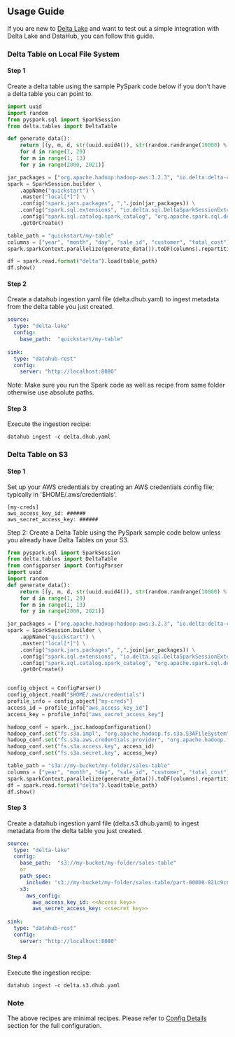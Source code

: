 ## Usage Guide

If you are new to [Delta Lake](https://delta.io/) and want to test out a simple integration with Delta Lake and DataHub, you can follow this guide. 

### Delta Table on Local File System

#### Step 1 
Create a delta table using the sample PySpark code below if you don't have a delta table you can point to.

```python 
import uuid
import random
from pyspark.sql import SparkSession
from delta.tables import DeltaTable

def generate_data():
    return [(y, m, d, str(uuid.uuid4()), str(random.randrange(10000) % 26 + 65) * 3, random.random()*10000)
    for d in range(1, 29)
    for m in range(1, 13)
    for y in range(2000, 2021)]

jar_packages = ["org.apache.hadoop:hadoop-aws:3.2.3", "io.delta:delta-core_2.12:1.2.1"]
spark = SparkSession.builder \
    .appName("quickstart") \
    .master("local[*]") \
    .config("spark.jars.packages", ",".join(jar_packages)) \
    .config("spark.sql.extensions", "io.delta.sql.DeltaSparkSessionExtension") \
    .config("spark.sql.catalog.spark_catalog", "org.apache.spark.sql.delta.catalog.DeltaCatalog") \
    .getOrCreate()

table_path = "quickstart/my-table"
columns = ["year", "month", "day", "sale_id", "customer", "total_cost"]
spark.sparkContext.parallelize(generate_data()).toDF(columns).repartition(1).write.format("delta").save(table_path)

df = spark.read.format("delta").load(table_path)
df.show()

```

#### Step 2
Create a datahub ingestion yaml file (delta.dhub.yaml) to ingest metadata from the delta table you just created.

```yaml
source:
  type: "delta-lake"
  config:
    base_path:  "quickstart/my-table"
    
sink:
  type: "datahub-rest"
  config:
    server: "http://localhost:8080"
```

Note: Make sure you run the Spark code as well as recipe from same folder otherwise use absolute paths.

#### Step 3 
Execute the ingestion recipe:
```shell
datahub ingest -c delta.dhub.yaml
```

### Delta Table on S3

#### Step 1 
Set up your AWS credentials by creating an AWS credentials config file; typically in '$HOME/.aws/credentials'.
```
[my-creds]
aws_access_key_id: ######
aws_secret_access_key: ######
```
Step 2: Create a Delta Table using the PySpark sample code below unless you already have Delta Tables on your S3. 
```python
from pyspark.sql import SparkSession
from delta.tables import DeltaTable
from configparser import ConfigParser
import uuid
import random
def generate_data():
    return [(y, m, d, str(uuid.uuid4()), str(random.randrange(10000) % 26 + 65) * 3, random.random()*10000)
    for d in range(1, 29)
    for m in range(1, 13)
    for y in range(2000, 2021)]

jar_packages = ["org.apache.hadoop:hadoop-aws:3.2.3", "io.delta:delta-core_2.12:1.2.1"]
spark = SparkSession.builder \
    .appName("quickstart") \
    .master("local[*]") \
    .config("spark.jars.packages", ",".join(jar_packages)) \
    .config("spark.sql.extensions", "io.delta.sql.DeltaSparkSessionExtension") \
    .config("spark.sql.catalog.spark_catalog", "org.apache.spark.sql.delta.catalog.DeltaCatalog") \
    .getOrCreate()


config_object = ConfigParser()
config_object.read("$HOME/.aws/credentials")
profile_info = config_object["my-creds"]
access_id = profile_info["aws_access_key_id"]
access_key = profile_info["aws_secret_access_key"]

hadoop_conf = spark._jsc.hadoopConfiguration()
hadoop_conf.set("fs.s3a.impl", "org.apache.hadoop.fs.s3a.S3AFileSystem")
hadoop_conf.set("fs.s3a.aws.credentials.provider", "org.apache.hadoop.fs.s3a.SimpleAWSCredentialsProvider")
hadoop_conf.set("fs.s3a.access.key", access_id)
hadoop_conf.set("fs.s3a.secret.key", access_key)

table_path = "s3a://my-bucket/my-folder/sales-table"
columns = ["year", "month", "day", "sale_id", "customer", "total_cost"]
spark.sparkContext.parallelize(generate_data()).toDF(columns).repartition(1).write.format("delta").save(table_path)
df = spark.read.format("delta").load(table_path)
df.show()

```

#### Step 3
Create a datahub ingestion yaml file (delta.s3.dhub.yaml) to ingest metadata from the delta table you just created.

```yml
source:
  type: "delta-lake"
  config:
    base_path:  "s3://my-bucket/my-folder/sales-table" 
    or
    path_spec:
      include: "s3://my-bucket/my-folder/sales-table/part-00000-821c9c6c-4b0a-4386-8df7-b9dac7d1f9ee-c000.snappy.parquet"
    s3:
      aws_config:
        aws_access_key_id: <<Access key>>
        aws_secret_access_key: <<secret key>>
    
sink:
  type: "datahub-rest"
  config:
    server: "http://localhost:8080"
```

#### Step 4
Execute the ingestion recipe:
```shell
datahub ingest -c delta.s3.dhub.yaml
```

### Note

The above recipes are minimal recipes. Please refer to [Config Details](#config-details) section for the full configuration.
